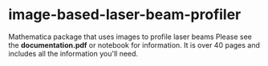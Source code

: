 # image-based-laser-beam-profiler
Mathematica package that uses images to profile laser beams
Please see the **documentation.pdf** or notebook for information. It is over 40 pages and includes all the information you'll need. 
